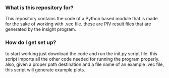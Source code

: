 ### What is this repository for? ###

This repository contains the code of a Python based module that is made for the sake of working with .vec file. these are PIV result files that are generated by the insight program.




### How do I get set up? ###

to start working just download the code and run the init.py script file.
this script imports all the other code needed for running the program properly. also, given a proper path destination and a file name of an example .vec file, this script will generate example plots.    
